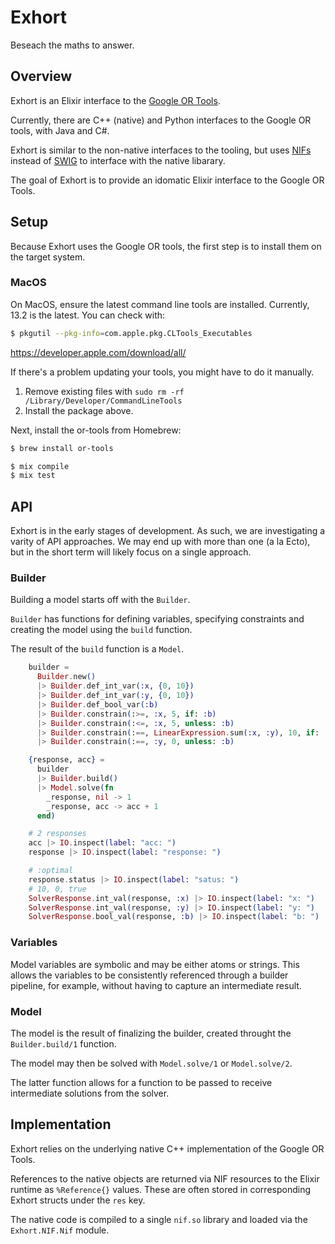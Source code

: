 # Exhort

Beseach the maths to answer.

## Overview

Exhort is an Elixir interface to the [Google OR
Tools](https://developers.google.com/optimization).

Currently, there are C++ (native) and Python interfaces to the Google OR tools,
with Java and C#.

Exhort is similar to the non-native interfaces to the tooling, but uses
[NIFs](https://www.erlang.org/doc/tutorial/nif.html) instead of
[SWIG](http://www.swig.org/) to interface with the native libarary.

The goal of Exhort is to provide an idomatic Elixir interface to the Google OR
Tools.

## Setup

Because Exhort uses the Google OR tools, the first step is to install them on
the target system.

### MacOS

On MacOS, ensure the latest command line tools are installed. Currently, 13.2 is
the latest. You can check with:

```sh
$ pkgutil --pkg-info=com.apple.pkg.CLTools_Executables
```

https://developer.apple.com/download/all/

If there's a problem updating your tools, you might have to do it manually.

1. Remove existing files with `sudo rm -rf /Library/Developer/CommandLineTools`
2. Install the package above.

Next, install the or-tools from Homebrew:

```sh
$ brew install or-tools
```

```sh
$ mix compile
$ mix test
```

## API

Exhort is in the early stages of development. As such, we are investigating a
varity of API approaches. We may end up with more than one (a la Ecto), but in
the short term will likely focus on a single approach.

### Builder

Building a model starts off with the `Builder`.

`Builder` has functions for defining variables, specifying constraints and
creating the model using the `build` function.

The result of the `build` function is a `Model`.

```elixir
    builder =
      Builder.new()
      |> Builder.def_int_var(:x, {0, 10})
      |> Builder.def_int_var(:y, {0, 10})
      |> Builder.def_bool_var(:b)
      |> Builder.constrain(:>=, :x, 5, if: :b)
      |> Builder.constrain(:<=, :x, 5, unless: :b)
      |> Builder.constrain(:==, LinearExpression.sum(:x, :y), 10, if: :b)
      |> Builder.constrain(:==, :y, 0, unless: :b)

    {response, acc} =
      builder
      |> Builder.build()
      |> Model.solve(fn
        _response, nil -> 1
        _response, acc -> acc + 1
      end)

    # 2 responses
    acc |> IO.inspect(label: "acc: ")
    response |> IO.inspect(label: "response: ")

    # :optimal
    response.status |> IO.inspect(label: "satus: ")
    # 10, 0, true
    SolverResponse.int_val(response, :x) |> IO.inspect(label: "x: ")
    SolverResponse.int_val(response, :y) |> IO.inspect(label: "y: ")
    SolverResponse.bool_val(response, :b) |> IO.inspect(label: "b: ")
```

### Variables

Model variables are symbolic and may be either atoms or strings. This allows the
variables to be consistently referenced through a builder pipeline, for example,
without having to capture an intermediate result.

### Model

The model is the result of finalizing the builder, created throught the
`Builder.build/1` function.

The model may then be solved with `Model.solve/1` or `Model.solve/2`.

The latter function allows for a function to be passed to receive intermediate
solutions from the solver.

## Implementation

Exhort relies on the underlying native C++ implementation of the Google OR Tools.

References to the native objects are returned via NIF resources to the Elixir
runtime as `%Reference{}` values. These are often stored in corresponding Exhort
structs under the `res` key.

The native code is compiled to a single `nif.so` library and loaded via the
`Exhort.NIF.Nif` module.
